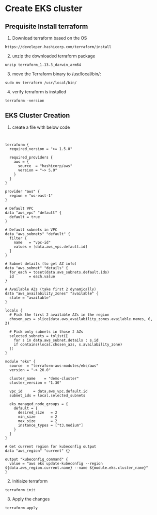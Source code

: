 # Create EKS cluster


## Prequisite Install terraform 

1. Download terraform based on the OS

```
https://developer.hashicorp.com/terraform/install
```
2. unzip the downloaded terraform package

```
unzip terraform_1.13.3_darwin_arm64
```
3. move the Terraform binary to /usr/local/bin/:

```
sudo mv terraform /usr/local/bin/
```
4. verify terraform is installed
```
terraform -version
```

## EKS Cluster Creation

1. create a file with below code

```


terraform {
  required_version = ">= 1.5.0"

  required_providers {
    aws = {
      source  = "hashicorp/aws"
      version = "~> 5.0"
    }
  }
}

provider "aws" {
  region = "us-east-1"
}

# Default VPC
data "aws_vpc" "default" {
  default = true
}

# Default subnets in VPC
data "aws_subnets" "default" {
  filter {
    name   = "vpc-id"
    values = [data.aws_vpc.default.id]
  }
}

# Subnet details (to get AZ info)
data "aws_subnet" "details" {
  for_each = toset(data.aws_subnets.default.ids)
  id       = each.value
}

# Available AZs (take first 2 dynamically)
data "aws_availability_zones" "available" {
  state = "available"
}

locals {
  # Pick the first 2 available AZs in the region
  chosen_azs = slice(data.aws_availability_zones.available.names, 0, 2)

  # Pick only subnets in those 2 AZs
  selected_subnets = tolist([
    for s in data.aws_subnet.details : s.id
    if contains(local.chosen_azs, s.availability_zone)
  ])
}

module "eks" {
  source  = "terraform-aws-modules/eks/aws"
  version = "~> 20.0"

  cluster_name    = "demo-cluster"
  cluster_version = "1.30"

  vpc_id     = data.aws_vpc.default.id
  subnet_ids = local.selected_subnets

  eks_managed_node_groups = {
    default = {
      desired_size   = 2
      min_size       = 2
      max_size       = 2
      instance_types = ["t3.medium"]
    }
  }
}

# Get current region for kubeconfig output
data "aws_region" "current" {}

output "kubeconfig_command" {
  value = "aws eks update-kubeconfig --region ${data.aws_region.current.name} --name ${module.eks.cluster_name}"
}

```
2. Initiaize terraform

```
terraform init
```
3. Apply the changes

```
terraform apply
```

